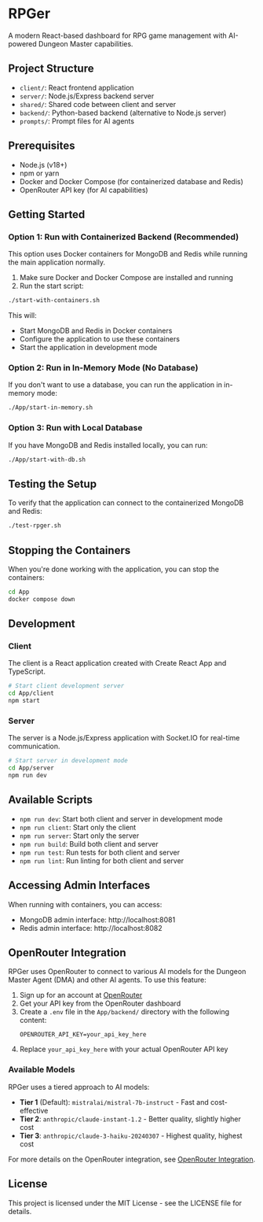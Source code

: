 # RPGer

A modern React-based dashboard for RPG game management with AI-powered Dungeon Master capabilities.

## Project Structure

- `client/`: React frontend application
- `server/`: Node.js/Express backend server
- `shared/`: Shared code between client and server
- `backend/`: Python-based backend (alternative to Node.js server)
- `prompts/`: Prompt files for AI agents

## Prerequisites

- Node.js (v18+)
- npm or yarn
- Docker and Docker Compose (for containerized database and Redis)
- OpenRouter API key (for AI capabilities)

## Getting Started

### Option 1: Run with Containerized Backend (Recommended)

This option uses Docker containers for MongoDB and Redis while running the main application normally.

1. Make sure Docker and Docker Compose are installed and running
2. Run the start script:

```bash
./start-with-containers.sh
```

This will:
- Start MongoDB and Redis in Docker containers
- Configure the application to use these containers
- Start the application in development mode

### Option 2: Run in In-Memory Mode (No Database)

If you don't want to use a database, you can run the application in in-memory mode:

```bash
./App/start-in-memory.sh
```

### Option 3: Run with Local Database

If you have MongoDB and Redis installed locally, you can run:

```bash
./App/start-with-db.sh
```

## Testing the Setup

To verify that the application can connect to the containerized MongoDB and Redis:

```bash
./test-rpger.sh
```

## Stopping the Containers

When you're done working with the application, you can stop the containers:

```bash
cd App
docker compose down
```

## Development

### Client

The client is a React application created with Create React App and TypeScript.

```bash
# Start client development server
cd App/client
npm start
```

### Server

The server is a Node.js/Express application with Socket.IO for real-time communication.

```bash
# Start server in development mode
cd App/server
npm run dev
```

## Available Scripts

- `npm run dev`: Start both client and server in development mode
- `npm run client`: Start only the client
- `npm run server`: Start only the server
- `npm run build`: Build both client and server
- `npm run test`: Run tests for both client and server
- `npm run lint`: Run linting for both client and server

## Accessing Admin Interfaces

When running with containers, you can access:

- MongoDB admin interface: http://localhost:8081
- Redis admin interface: http://localhost:8082

## OpenRouter Integration

RPGer uses OpenRouter to connect to various AI models for the Dungeon Master Agent (DMA) and other AI agents. To use this feature:

1. Sign up for an account at [OpenRouter](https://openrouter.ai/)
2. Get your API key from the OpenRouter dashboard
3. Create a `.env` file in the `App/backend/` directory with the following content:
   ```
   OPENROUTER_API_KEY=your_api_key_here
   ```
4. Replace `your_api_key_here` with your actual OpenRouter API key

### Available Models

RPGer uses a tiered approach to AI models:

- **Tier 1** (Default): `mistralai/mistral-7b-instruct` - Fast and cost-effective
- **Tier 2**: `anthropic/claude-instant-1.2` - Better quality, slightly higher cost
- **Tier 3**: `anthropic/claude-3-haiku-20240307` - Highest quality, highest cost

For more details on the OpenRouter integration, see [OpenRouter Integration](Docs/Backend/Integration/OpenRouterIntegration.md).

## License

This project is licensed under the MIT License - see the LICENSE file for details.
